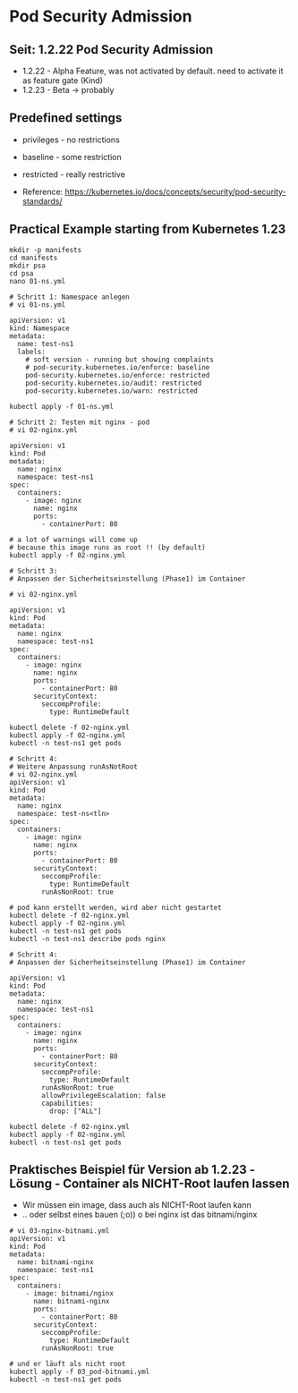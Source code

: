 # Pod Security Admission 


## Seit: 1.2.22 Pod Security Admission 

  * 1.2.22 - Alpha Feature, was not activated by default. need to activate it as feature gate (Kind)
  * 1.2.23 - Beta -> probably   

## Predefined settings

  * privileges - no restrictions  
  * baseline - some restriction 
  * restricted - really restrictive 

  * Reference: https://kubernetes.io/docs/concepts/security/pod-security-standards/

##  Practical Example starting from Kubernetes 1.23  

```
mkdir -p manifests
cd manifests
mkdir psa 
cd psa 
nano 01-ns.yml 
```

```
# Schritt 1: Namespace anlegen 
# vi 01-ns.yml 

apiVersion: v1
kind: Namespace
metadata:
  name: test-ns1
  labels:
    # soft version - running but showing complaints 
    # pod-security.kubernetes.io/enforce: baseline 
    pod-security.kubernetes.io/enforce: restricted
    pod-security.kubernetes.io/audit: restricted
    pod-security.kubernetes.io/warn: restricted

```

```
kubectl apply -f 01-ns.yml 
```

```
# Schritt 2: Testen mit nginx - pod 
# vi 02-nginx.yml 

apiVersion: v1
kind: Pod
metadata:
  name: nginx
  namespace: test-ns1
spec:
  containers:
    - image: nginx
      name: nginx
      ports:
        - containerPort: 80

```

```
# a lot of warnings will come up 
# because this image runs as root !! (by default) 
kubectl apply -f 02-nginx.yml
```

```
# Schritt 3:
# Anpassen der Sicherheitseinstellung (Phase1) im Container 

# vi 02-nginx.yml 

apiVersion: v1
kind: Pod
metadata:
  name: nginx
  namespace: test-ns1
spec:
  containers:
    - image: nginx
      name: nginx
      ports:
        - containerPort: 80
      securityContext:     
        seccompProfile:    
          type: RuntimeDefault
```

```
kubectl delete -f 02-nginx.yml
kubectl apply -f 02-nginx.yml
kubectl -n test-ns1 get pods 
```

```
# Schritt 4: 
# Weitere Anpassung runAsNotRoot 
# vi 02-nginx.yml 
apiVersion: v1
kind: Pod
metadata:
  name: nginx
  namespace: test-ns<tln>
spec:
  containers:
    - image: nginx
      name: nginx
      ports:
        - containerPort: 80
      securityContext:
        seccompProfile:
          type: RuntimeDefault
        runAsNonRoot: true

```

```
# pod kann erstellt werden, wird aber nicht gestartet 
kubectl delete -f 02-nginx.yml 
kubectl apply -f 02-nginx.yml 
kubectl -n test-ns1 get pods
kubectl -n test-ns1 describe pods nginx 
```

```
# Schritt 4:
# Anpassen der Sicherheitseinstellung (Phase1) im Container 
```


```
apiVersion: v1
kind: Pod
metadata:
  name: nginx
  namespace: test-ns1
spec:
  containers:
    - image: nginx
      name: nginx
      ports:
        - containerPort: 80
      securityContext:
        seccompProfile:
          type: RuntimeDefault
        runAsNonRoot: true
        allowPrivilegeEscalation: false
        capabilities:
          drop: ["ALL"]

```

```
kubectl delete -f 02-nginx.yml
kubectl apply -f 02-nginx.yml
kubectl -n test-ns1 get pods 
```


## Praktisches Beispiel für Version ab 1.2.23 -Lösung - Container als NICHT-Root laufen lassen

  * Wir müssen ein image, dass auch als NICHT-Root laufen kann 
  * .. oder selbst eines bauen (;o)) 
  o bei nginx ist das bitnami/nginx 
 
```
# vi 03-nginx-bitnami.yml 
apiVersion: v1
kind: Pod
metadata:
  name: bitnami-nginx
  namespace: test-ns1
spec:
  containers:
    - image: bitnami/nginx
      name: bitnami-nginx
      ports:
        - containerPort: 80
      securityContext:
        seccompProfile:
          type: RuntimeDefault
        runAsNonRoot: true
```

```
# und er läuft als nicht root 
kubectl apply -f 03_pod-bitnami.yml 
kubectl -n test-ns1 get pods
```

